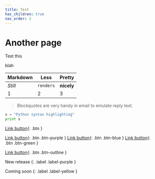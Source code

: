 ```yaml
---
title: Test
has_children: true
nav_order: 2
---
```


# Another page

Test this


blah

Markdown | Less | Pretty
--- | --- | ---
*Still* | `renders` | **nicely**
1 | 2 | 3

> Blockquotes are very handy in email to emulate reply text.

```python
s = "Python syntax highlighting"
print s
```


[Link button](http://example.com/){: .btn }

[Link button](http://example.com/){: .btn .btn-purple }
[Link button](http://example.com/){: .btn .btn-blue }
[Link button](http://example.com/){: .btn .btn-green }

[Link button](http://example.com/){: .btn .btn-outline }

New release
{: .label .label-purple }

Coming soon
{: .label .label-yellow }
